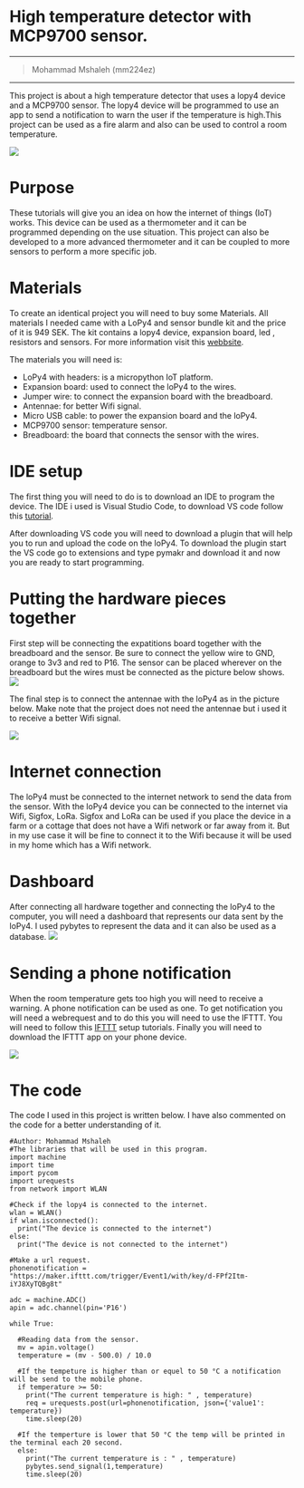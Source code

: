 
# High temperature detector with MCP9700 sensor.
---
> Mohammad Mshaleh (mm224ez)
---
This project is about a high temperature detector that uses a lopy4 device and a MCP9700 sensor. The lopy4 device will be programmed to use an app to send a notification to warn the user if the temperature is high.This project can be used as a fire alarm and also can be used to control a room temperature.

![](https://i.imgur.com/3DoX2xe.jpg)




# Purpose
These tutorials will give you an idea on how the internet of things (IoT) works. This device can be used as a thermometer and it can be programmed depending on the use situation. This project can also be developed to a more advanced thermometer and it can be coupled to more sensors to perform a more specific job.


# Materials
To create an identical project you will need to buy some Materials. All materials I needed came with a LoPy4 and sensor bundle kit and the price of it is 949 SEK. The kit contains a lopy4 device, expansion board, led , resistors and sensors. For more information visit this [webbsite].


The materials you will need is:
- LoPy4 with headers: is a micropython IoT platform. 
- Expansion board: used to connect the loPy4 to the wires.
- Jumper wire: to connect the expansion board with the breadboard.
- Antennae: for better Wifi signal.
- Micro USB cable: to power the expansion board and the loPy4.
- MCP9700 sensor: temperature sensor.
- Breadboard: the board that connects the sensor with the wires.


[webbsite]: https://www.electrokit.com/produkt/lnu-1dt305-tillampad-iot-lopy4-and-sensors-bundle/

# IDE setup
The first thing you will need to do is to download an IDE to program the device. The IDE i used is Visual Studio Code, to download VS code follow this [tutorial].

After downloading VS code you will need to download a plugin that will help you to run and upload the code on the loPy4. To download the plugin start the VS code go to extensions and type pymakr and download it and now you are ready to start programming.

[tutorial]:https://code.visualstudio.com/docs/setup/setup-overview

# Putting the hardware pieces together
First step will be connecting the expatitions board together with the breadboard and the sensor. Be sure to connect the yellow wire to GND, orange to 3v3 and red to P16. The sensor can be placed wherever on the breadboard but the wires must be connected as the picture below shows.
![](https://i.imgur.com/B350GvN.jpg)

The final step is to connect the antennae with the loPy4 as in the picture below. Make note that the project does not need the antennae but i used it to receive a better Wifi signal.
 
![](https://i.imgur.com/5OEPgwt.jpg)
# Internet connection
The loPy4 must be connected to the internet network to send the data from the sensor. With the loPy4 device you can be connected to the internet via Wifi, Sigfox, LoRa. Sigfox and LoRa can be used if you place the device in a farm or a cottage that does not have a Wifi network or far away from it. But in my use case it will be fine to connect it to the Wifi because it will be used in my home which has a Wifi network.

# Dashboard
After connecting all hardware together and connecting the loPy4 to the computer, you will need a dashboard that represents our data sent by the loPy4. 
I used pybytes to represent the data and it can also be used as a database. 
![](https://i.imgur.com/nlZwDua.png)

# Sending a phone notification
When the room temperature gets too high you will need to receive a warning. A phone notification can be used as one. To get notification you will need a webrequest and to do this you will need to use the IFTTT. You will need to follow this [IFTTT] setup tutorials. Finally you will need to download the IFTTT app on your phone device.

![](https://i.imgur.com/WxZpv2O.jpg)

[IFTTT]: https://community.progress.com/s/article/How-to-create-the-IFTTT-action

# The code 
The code I used in this project is written below. I have also commented on the code for a better understanding of it.
```python=
#Author: Mohammad Mshaleh
#The libraries that will be used in this program.
import machine
import time
import pycom 
import urequests
from network import WLAN

#Check if the lopy4 is connected to the internet.
wlan = WLAN()
if wlan.isconnected():
  print("The device is connected to the internet")
else:
  print("The device is not connected to the internet")

#Make a url request.
phonenotification = "https://maker.ifttt.com/trigger/Event1/with/key/d-FPf2Itm-iYJ8XyTQBg8t"

adc = machine.ADC()
apin = adc.channel(pin='P16')

while True:

  #Reading data from the sensor.
  mv = apin.voltage()
  temperature = (mv - 500.0) / 10.0

  #If the tempeture is higher than or equel to 50 °C a notification will be send to the mobile phone. 
  if temperature >= 50:
    print("The current temperature is high: " , temperature)
    req = urequests.post(url=phonenotification, json={'value1': temperature})
    time.sleep(20)

  #If the temperture is lower that 50 °C the temp will be printed in the terminal each 20 second.
  else:
    print("The current temperature is : " , temperature)
    pybytes.send_signal(1,temperature)
    time.sleep(20)



